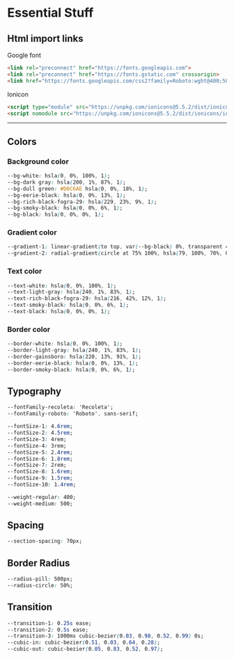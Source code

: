 # Essential Stuff

## Html import links

Google font

``` html
<link rel="preconnect" href="https://fonts.googleapis.com">
<link rel="preconnect" href="https://fonts.gstatic.com" crossorigin>
<link href="https://fonts.googleapis.com/css2?family=Roboto:wght@400;500;700&display=swap" rel="stylesheet">
```

Ionicon

``` html
<script type="module" src="https://unpkg.com/ionicons@5.5.2/dist/ionicons/ionicons.esm.js"></script>
<script nomodule src="https://unpkg.com/ionicons@5.5.2/dist/ionicons/ionicons.js"></script>
```

---

## Colors

### Background color

``` css
--bg-white: hsla(0, 0%, 100%, 1);
--bg-dark gray: hsla(200, 1%, 87%, 1);
--bg-dull green: #D0C6AE hsla(0, 0%, 18%, 1);
--bg-eerie-black: hsla(0, 0%, 13%, 1);
--bg-rich-black-fogra-29: hsla(229, 23%, 9%, 1);
--bg-smoky-black: hsla(0, 0%, 6%, 1);
--bg-black: hsla(0, 0%, 0%, 1);
```

### Gradient color

``` css
--gradient-1: linear-gradient(to top, var(--bg-black) 0%, transparent 40%);
--gradient-2: radial-gradient(circle at 75% 100%, hsla(79, 100%, 70%, 0.3) 0%, transparent 100%);
```

### Text color

``` css
--text-white: hsla(0, 0%, 100%, 1);
--text-light-gray: hsla(240, 1%, 83%, 1);
--text-rich-black-fogra-29: hsla(216, 42%, 12%, 1);
--text-smoky-black: hsla(0, 0%, 6%, 1);
--text-black: hsla(0, 0%, 0%, 1);
```

### Border color

``` css
--border-white: hsla(0, 0%, 100%, 1);
--border-light-gray: hsla(240, 1%, 83%, 1);
--border-gainsboro: hsla(220, 13%, 91%, 1);
--border-eerie-black: hsla(0, 0%, 13%, 1);
--border-smoky-black: hsla(0, 0%, 6%, 1);
```

## Typography

``` css
--fontFamily-recoleta: 'Recoleta';
--fontFamily-roboto: 'Roboto', sans-serif;

--fontSize-1: 4.6rem;
--fontSize-2: 4.5rem;
--fontSize-3: 4rem;
--fontSize-4: 3rem;
--fontSize-5: 2.4rem;
--fontSize-6: 1.8rem;
--fontSize-7: 2rem;
--fontSize-8: 1.6rem;
--fontSize-9: 1.5rem;
--fontSize-10: 1.4rem;

--weight-regular: 400;
--weight-medium: 500;
```

## Spacing

``` css
--section-spacing: 70px;
```

## Border Radius

``` css
--radius-pill: 500px;
--radius-circle: 50%;
```

## Transition

``` css
--transition-1: 0.25s ease;
--transition-2: 0.5s ease;
--transition-3: 1000ms cubic-bezier(0.03, 0.98, 0.52, 0.99) 0s;
--cubic-in: cubic-bezier(0.51, 0.03, 0.64, 0.28);
--cubic-out: cubic-bezier(0.05, 0.83, 0.52, 0.97);
```
